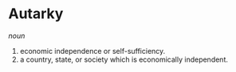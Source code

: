 # Autarky

*noun*
1. economic independence or self-sufficiency.
2. a country, state, or society which is economically independent.
